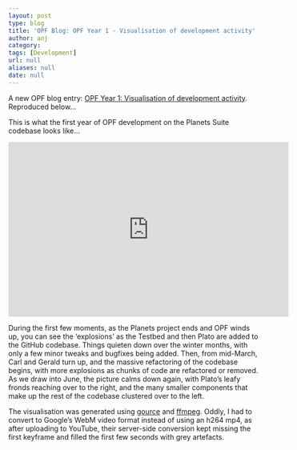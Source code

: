 ```yaml
---
layout: post
type: blog
title: 'OPF Blog: OPF Year 1 - Visualisation of development activity'
author: anj
category:
tags: [Development]
url: null
aliases: null
date: null
---
```

<p>
A new OPF blog entry: <a href="http://openpreservation.org/knowledge/blogs/2011/06/24/opf-year-1-visualisation-development-activity/">OPF Year 1: Visualisation of development activity</a>. Reproduced below...
</p>
<!--break-->

<p>This is what the first year of OPF development on the Planets Suite codebase looks like…</p>
<!--break-->
<p style="text-align: center;"><iframe src="http://www.youtube.com/embed/XUtMHA2ZeG8" frameborder="0" height="349" width="560"></iframe></p>
<p style="text-align: left;">During the first few moments, as the Planets project ends and OPF winds up, you can see the ‘explosions’ as the Testbed and then Plato are added to the GitHub codebase. Things quieten down over the winter months, with only a few minor tweaks and bugfixes being added. Then, from mid-March, Carl and Gerald turn up, and the massive refactoring of the codebase begins, with more explosions as chunks of code are refactored or removed. As we draw into June, the picture calms down again, with Plato’s leafy fronds reaching over to the right, and the many smaller components that make up the rest of the codebase clustered over to the left.</p>
<p style="text-align: left;">The visualisation was generated using <a class="external" href="http://code.google.com/p/gource/">gource</a> and <a class="external" href="http://www.ffmpeg.org/">ffmpeg</a>. Oddly, I had to convert to Google’s WebM video format instead of using an h264 mp4, as after uploading to YouTube, their server-side conversion kept missing the first keyframe and filled the first few seconds with grey artefacts.</p>

